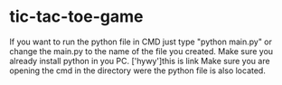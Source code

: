 # tic-tac-toe-game
If you want to run the python file in CMD just type "python main.py" or change the main.py to the name of the file you created. Make sure you already install python in you PC.
['hywy']this is link
Make sure you are opening the cmd in the directory were the python file is also located.

